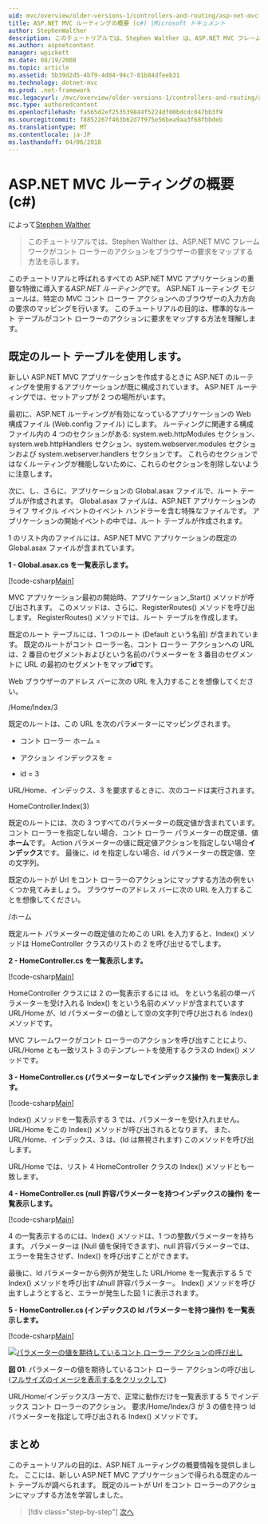 ```yaml
---
uid: mvc/overview/older-versions-1/controllers-and-routing/asp-net-mvc-routing-overview-cs
title: ASP.NET MVC ルーティングの概要 (c#) |Microsoft ドキュメント
author: StephenWalther
description: このチュートリアルでは、Stephen Walther は、ASP.NET MVC フレームワークがコント ローラーのアクションをブラウザーの要求をマップする方法を示します。
ms.author: aspnetcontent
manager: wpickett
ms.date: 08/19/2008
ms.topic: article
ms.assetid: 5b39d2d5-4bf9-4d04-94c7-81b84dfeeb31
ms.technology: dotnet-mvc
ms.prod: .net-framework
msc.legacyurl: /mvc/overview/older-versions-1/controllers-and-routing/asp-net-mvc-routing-overview-cs
msc.type: authoredcontent
ms.openlocfilehash: fa565d2ef253539844f5224df00bdcdc047bb3f9
ms.sourcegitcommit: f8852267f463b62d7f975e56bea9aa3f68fbbdeb
ms.translationtype: MT
ms.contentlocale: ja-JP
ms.lasthandoff: 04/06/2018
---
```

<a name="aspnet-mvc-routing-overview-c"></a>ASP.NET MVC ルーティングの概要 (c#)
====================
によって[Stephen Walther](https://github.com/StephenWalther)

> このチュートリアルでは、Stephen Walther は、ASP.NET MVC フレームワークがコント ローラーのアクションをブラウザーの要求をマップする方法を示します。


このチュートリアルと呼ばれるすべての ASP.NET MVC アプリケーションの重要な特徴に導入する*ASP.NET ルーティング*です。 ASP.NET ルーティング モジュールは、特定の MVC コント ローラー アクションへのブラウザーの入力方向の要求のマッピングを行います。 このチュートリアルの目的は、標準的なルート テーブルがコント ローラーのアクションに要求をマップする方法を理解します。

## <a name="using-the-default-route-table"></a>既定のルート テーブルを使用します。

新しい ASP.NET MVC アプリケーションを作成するときに ASP.NET のルーティングを使用するアプリケーションが既に構成されています。 ASP.NET ルーティングでは、セットアップが 2 つの場所がいます。

最初に、ASP.NET ルーティングが有効になっているアプリケーションの Web 構成ファイル (Web.config ファイル) にします。 ルーティングに関連する構成ファイル内の 4 つのセクションがある: system.web.httpModules セクション、system.web.httpHandlers セクション、system.webserver.modules セクションおよび system.webserver.handlers セクションです。 これらのセクションではなくルーティングが機能しないために、これらのセクションを削除しないように注意します。

次に、し、さらに、アプリケーションの Global.asax ファイルで、ルート テーブルが作成されます。 Global.asax ファイルは、ASP.NET アプリケーションのライフ サイクル イベントのイベント ハンドラーを含む特殊なファイルです。 アプリケーションの開始イベントの中では、ルート テーブルが作成されます。

1 のリスト内のファイルには、ASP.NET MVC アプリケーションの既定の Global.asax ファイルが含まれています。

**1 - Global.asax.cs を一覧表示します。**

[!code-csharp[Main](asp-net-mvc-routing-overview-cs/samples/sample1.cs)]

MVC アプリケーション最初の開始時、アプリケーション\_Start() メソッドが呼び出されます。 このメソッドは、さらに、RegisterRoutes() メソッドを呼び出します。 RegisterRoutes() メソッドでは、ルート テーブルを作成します。

既定のルート テーブルには、1 つのルート (Default という名前) が含まれています。 既定のルートがコント ローラー名、コント ローラー アクションへの URL は、2 番目のセグメントおよびという名前のパラメーターを 3 番目のセグメントに URL の最初のセグメントをマップ**id**です。

Web ブラウザーのアドレス バーに次の URL を入力することを想像してください。

/Home/Index/3

既定のルートは、この URL を次のパラメーターにマッピングされます。

- コント ローラー ホーム =

- アクション インデックスを =

- id = 3

URL/Home、インデックス、3 を要求するときに、次のコードは実行されます。

HomeController.Index(3)

既定のルートには、次の 3 つすべてのパラメーターの既定値が含まれています。 コント ローラーを指定しない場合、コント ローラー パラメーターの既定値、値**ホーム**です。 Action パラメーターの値に既定値アクションを指定しない場合**インデックス**です。 最後に、id を指定しない場合、id パラメーターの既定値、空の文字列。

既定のルートが Url をコント ローラーのアクションにマップする方法の例をいくつか見てみましょう。 ブラウザーのアドレス バーに次の URL を入力することを想像してください。

/ホーム

既定ルート パラメーターの既定値のためこの URL を入力すると、Index() メソッドは HomeController クラスのリストの 2 を呼び出せるでします。

**2 - HomeController.cs を一覧表示します。**

[!code-csharp[Main](asp-net-mvc-routing-overview-cs/samples/sample2.cs)]

HomeController クラスには 2 の一覧表示するには id。 をという名前の単一パラメーターを受け入れる Index() をという名前のメソッドが含まれていますURL/Home が、Id パラメーターの値として空の文字列で呼び出される Index() メソッドです。

MVC フレームワークがコント ローラーのアクションを呼び出すことにより、URL/Home とも一致リスト 3 のテンプレートを使用するクラスの Index() メソッドです。

**3 - HomeController.cs (パラメーターなしでインデックス操作) を一覧表示します。**

[!code-csharp[Main](asp-net-mvc-routing-overview-cs/samples/sample3.cs)]

Index() メソッドを一覧表示する 3 では、パラメーターを受け入れません。 URL/Home をこの Index() メソッドが呼び出されるとなります。 また、URL/Home、インデックス、3 は、(Id は無視されます) このメソッドを呼び出します。

URL/Home では、リスト 4 HomeController クラスの Index() メソッドとも一致します。

**4 - HomeController.cs (null 許容パラメーターを持つインデックスの操作) を一覧表示します。**

[!code-csharp[Main](asp-net-mvc-routing-overview-cs/samples/sample4.cs)]

4 の一覧表示するのには、Index() メソッドは、1 つの整数パラメーターを持ちます。 パラメーターは (Null 値を保持できます)、null 許容パラメーターでは、エラーを発生させず、Index() を呼び出すことができます。

最後に、Id パラメーターから例外が発生した URL/Home を一覧表示する 5 で Index() メソッドを呼び出す*は*null 許容パラメーター。 Index() メソッドを呼び出すしようとすると、エラーが発生した図 1 に表示されます。

**5 - HomeController.cs (インデックスの Id パラメーターを持つ操作) を一覧表示します。**

[!code-csharp[Main](asp-net-mvc-routing-overview-cs/samples/sample5.cs)]


[![パラメーターの値を期待しているコント ローラー アクションの呼び出し](asp-net-mvc-routing-overview-cs/_static/image1.jpg)](asp-net-mvc-routing-overview-cs/_static/image1.png)

**図 01**: パラメーターの値を期待しているコント ローラー アクションの呼び出し ([フルサイズのイメージを表示するをクリックして](asp-net-mvc-routing-overview-cs/_static/image2.png))


URL/Home/インデックス/3 一方で、正常に動作だけを一覧表示する 5 でインデックス コント ローラーのアクション。 要求/Home/Index/3 が 3 の値を持つ Id パラメーターを指定して呼び出される Index() メソッドです。

## <a name="summary"></a>まとめ

このチュートリアルの目的は、ASP.NET ルーティングの概要情報を提供しました。 ここには、新しい ASP.NET MVC アプリケーションで得られる既定のルート テーブルが調べられます。 既定のルートが Url をコント ローラーのアクションにマップする方法を学習しました。

> [!div class="step-by-step"]
> [次へ](understanding-action-filters-cs.md)
